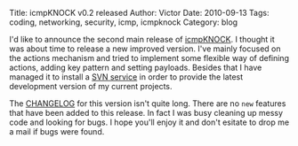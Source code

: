 Title: icmpKNOCK v0.2 released
Author: Victor
Date: 2010-09-13
Tags: coding, networking, security, icmp, icmpknock
Category: blog

I'd like to announce the second main release of [icmpKNOCK][1]. I thought it was about time to release a new improved version. I've mainly focused on the actions mechanism and tried to implement some flexible way of defining actions, adding key pattern and setting payloads. Besides that I have managed it to install a [SVN service][2] in order to provide the latest development version of my current projects.

The [CHANGELOG][3] for this version isn't quite long. There are no `new` features that have been added to this release. In fact I was busy cleaning up messy code and looking for bugs. I hope you'll enjoy it and don't esitate to drop me a mail if bugs were found.


 [1]: http://github.com/dorneanu/icmpKNOCK
 [2]: http://github.com/dorneanu
 [3]: https://github.com/dorneanu/icmpKNOCK/blob/master/CHANGELOG
